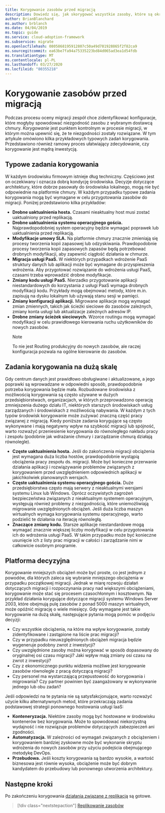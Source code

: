 ```yaml
---
title: Korygowanie zasobów przed migracją
description: Dowiedz się, jak skorygować wszystkie zasoby, które są określane jako niezgodne z wybranym dostawcą chmury przed rozpoczęciem migracji.
author: BrianBlanchard
ms.author: brblanch
ms.date: 04/04/2019
ms.topic: guide
ms.service: cloud-adoption-framework
ms.subservice: migrate
ms.openlocfilehash: 0805868195912807c50a49d781928865f2f82ca9
ms.sourcegitcommit: ea63be7fa94a75335223bd84d065ad3ea1d54fdb
ms.translationtype: MT
ms.contentlocale: pl-PL
ms.lasthandoff: 03/27/2020
ms.locfileid: "80355218"
---
```

# <a name="remediate-assets-prior-to-migration"></a>Korygowanie zasobów przed migracją

Podczas procesu oceny migracji zespół chce zidentyfikować konfiguracje, które mogłyby spowodować niezgodność zasobu z wybranym dostawcą chmury. *Korygowanie* jest punktem kontrolnym w procesie migracji, w którym można upewnić się, że te niezgodności zostały rozwiązane. W tym artykule omówiono kilka przykładowych typowych zadań korygowania. Przedstawiono również ramowy proces ułatwiający zdecydowanie, czy korygowanie jest mądrą inwestycją.

## <a name="common-remediation-tasks"></a>Typowe zadania korygowania

W każdym środowisku firmowym istnieje dług techniczny. Częściowo jest on oczekiwany i oznacza dobrą kondycję środowiska. Decyzje dotyczące architektury, które dobrze pasowały do środowiska lokalnego, mogą nie być odpowiednie na platformie chmury. W każdym przypadku typowe zadania korygowania mogą być wymagane w celu przygotowania zasobów do migracji. Poniżej przedstawiono kilka przykładów:

- **Drobne uaktualnienia hosta.** Czasami nieaktualny host musi zostać uaktualniony przed replikacją.
- **Drobne uaktualnienia systemu operacyjnego gościa.** Najprawdopodobniej system operacyjny będzie wymagać poprawek lub uaktualnienia przed replikacją.
- **Modyfikacje umowy SLA.** Na platformie chmury znacznie zmieniają się procesy tworzenia kopii zapasowej lub odzyskiwania. Prawdopodobnie procesy tworzenia kopii zapasowych zapasów będą potrzebować drobnych modyfikacji, aby zapewnić ciągłość działania w chmurze.
- **Migracja usługi PaaS.** W niektórych przypadkach wdrożenie PaaS struktury danych lub aplikacji może być wymagane do przyspieszenia wdrożenia. Aby przygotować rozwiązanie do wdrożenia usługi PaaS, czasami trzeba wprowadzić drobne modyfikacje.
- **Zmiany kodu usługi PaaS.** Nierzadko przygotowanie aplikacji niestandardowych do korzystania z usługi PaaS wymaga drobnych modyfikacji kodu. Przykłady mogą obejmować metody, które m.in. zapisują na dysku lokalnym lub używają stanu sesji w pamięci.
- **Zmiany konfiguracji aplikacji.** Migrowane aplikacje mogą wymagać zmian zmiennych, takich jak ścieżki sieciowe do zasobów zależnych, zmiany konta usługi lub aktualizacje zależnych adresów IP.
- **Drobne zmiany ścieżek sieciowych.** Wzorce routingu mogą wymagać modyfikacji w celu prawidłowego kierowania ruchu użytkowników do nowych zasobów.
    > [!NOTE]
    > To nie jest Routing produkcyjny do nowych zasobów, ale raczej konfiguracja pozwala na ogólne kierowanie do zasobów.

## <a name="large-scale-remediation-tasks"></a>Zadania korygowania na dużą skalę

Gdy centrum danych jest prawidłowo obsługiwane i aktualizowane, a jego poprawki są wprowadzane w odpowiedni sposób, prawdopodobnie potrzeba korygowania będzie mała. Rozbudowane środowiska z możliwością korygowania są często używane w dużych przedsiębiorstwach, organizacjach, w których przeprowadzono operację zmniejszenia dużego działu IT, niektórych starszych środowiskach usług zarządzanych i środowiskach z możliwością nabywania. W każdym z tych typów środowisk korygowanie może zużywać znaczną część pracy związanej z migracją. Kiedy poniższe zadania korygujące są często wykonywane i mają negatywny wpływ na szybkość migracji lub spójność, warto rozważyć przeniesienie korygowania do równoległego nakładu pracy i zespołu (podobnie jak wdrażanie chmury i zarządzanie chmurą działają równolegle).

- **Częste uaktualnienia hosta.** Jeśli do zakończenia migracji obciążenia jest wymagana duża liczba hostów, prawdopodobnie wystąpią obciążenia pracy zespołu ds. migracji. Może być konieczne przerwanie działania aplikacji i rozwiązywanie problemów związanych z korygowaniem przed uwzględnieniem odpowiednich aplikacji w jakichkolwiek planowanych wersjach.
- **Częste uaktualnienia systemu operacyjnego gościa.** Duże przedsiębiorstwa często mają serwery z nieaktualnymi wersjami systemu Linux lub Windows. Oprócz oczywistych zagrożeń bezpieczeństwa związanych z nieaktualnym systemem operacyjnym, występują również problemy z niezgodnością, które uniemożliwiają migrowanie uwzględnionych obciążeń. Jeśli duża liczba maszyn wirtualnych wymaga korygowania systemu operacyjnego, warto podzielić te działania na iterację równoległą.
- **Znaczące zmiany kodu.** Starsze aplikacje niestandardowe mogą wymagać znacznie większej liczby modyfikacji w celu przygotowania ich do wdrożenia usługi PaaS. W takim przypadku może być konieczne usunięcie ich z listy prac migracji w całości i zarządzanie nimi w całkowicie osobnym programie.

## <a name="decision-framework"></a>Platforma decyzyjna

Korygowanie mniejszych obciążeń może być proste, co jest jednym z powodów, dla których zaleca się wybranie mniejszego obciążenia w przypadku początkowej migracji. Jednak w miarę rozwoju działań dotyczących migracji i rozpoczynania pracy nad większymi obciążeniami, korygowanie może stać się procesem czasochłonnym i kosztownym. Na przykład działania korygujące dotyczące migracji systemu Windows Server 2003, które obejmują pulę zasobów z ponad 5000 maszyn wirtualnych, może opóźnić migrację o wiele miesięcy. Gdy wymagane jest takie korygowanie na dużą skalę, następujące pytania mogą pomóc w podjęciu decyzji:

- Czy wszystkie obciążenia, na które ma wpływ korygowanie, zostały zidentyfikowane i zastąpione na liście prac migracji?
- Czy w przypadku nieuwzględnionych obciążeń migracja będzie wygeneruje podobny zwrot z inwestycji?
- Czy uwzględnione zasoby można korygować w sposób dopasowany do oryginalnej osi czasu migracji? Jaki wpływ mają zmiany osi czasu na zwrot z inwestycji?
- Czy z ekonomicznego punktu widzenia możliwe jest korygowanie zasobów równolegle z pracą dotyczącą migracji?
- Czy personel ma wystarczającą przepustowość do korygowania i migrowania? Czy partner powinien być zaangażowany w wykonywanie jednego lub obu zadań?

Jeśli odpowiedzi na te pytania nie są satysfakcjonujące, warto rozważyć użycie kilku alternatywnych metod, które przekraczają zadania podstawowej strategii ponownego hostowania usługi IaaS:

- **Konteneryzacja.** Niektóre zasoby mogą być hostowane w środowisku kontenerów bez korygowania. Może to spowodować niekorzystną wydajność i nie rozwiązuje problemów dotyczących zabezpieczeń ani zgodności.
- **Automatyzacja.** W zależności od wymagań związanych z obciążeniem i korygowaniem bardziej zyskowne może być wykonanie skryptu wdrożenia do nowych zasobów przy użyciu podejścia obejmującego metodykę DevOps.
- **Przebudowa.** Jeśli koszty korygowania są bardzo wysokie, a wartość biznesowa jest równie wysoka, obciążenie może być dobrym kandydatem do przebudowy lub ponownego utworzenia architektury.

## <a name="next-steps"></a>Następne kroki

Po zakończeniu korygowania [działania związane z replikacją](./replicate.md) są gotowe.

> [!div class="nextstepaction"]
> [Replikowanie zasobów](./replicate.md)
